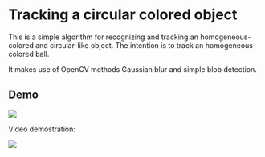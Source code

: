 # Tracking a circular colored object

This is a simple algorithm for recognizing and tracking an homogeneous-colored and circular-like object.
The intention is to track an homogeneous-colored ball.

It makes use of OpenCV methods Gaussian blur and simple blob detection.

## Demo

![](https://github.com/jpchavat/simple_tracking_algorithm/blob/master/doc/images/demo.png)

Video demostration:

[![](https://github.com/jpchavat/simple_tracking_algorithm/blob/master/doc/images/video_demo.png)](https://youtu.be/Baz3H-SyI8s)
